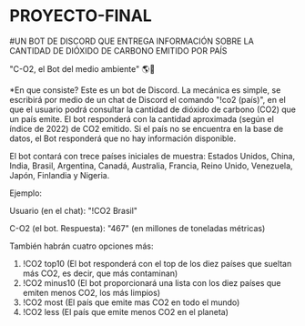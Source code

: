 # PROYECTO-FINAL
#UN BOT DE DISCORD QUE ENTREGA INFORMACIÓN SOBRE LA CANTIDAD DE DIÓXIDO DE CARBONO EMITIDO POR PAÍS


"C-O2, el Bot del medio ambiente" 🌎🌱


*En que consiste?
Este es un bot de Discord. La mecánica es simple, se escribirá por medio de un chat de Discord el comando "!co2 (país)", en el que el usuario podrá consultar la cantidad de dióxido de carbono (CO2) que un país emite.
El bot responderá con la cantidad aproximada (según el índice de 2022) de CO2 emitido.
Si el país no se encuentra en la base de datos, el Bot responderá que no hay información disponible.

El bot contará con trece países iniciales de muestra: Estados Unidos, China, India, Brasil, Argentina, Canadá, Australia, Francia, Reino Unido, Venezuela, Japón, Finlandia y Nigeria.


Ejemplo:

Usuario (en el chat): "!CO2 Brasil"

C-O2 (el bot. Respuesta): "467" (en millones de toneladas métricas)


También habrán cuatro opciones más:


1. !CO2 top10 (El bot responderá con el top de los diez países que sueltan más CO2, es decir, que más contaminan)
2. !CO2 minus10 (El bot proporcionará una lista con los diez países que emiten menos CO2, los más limpios)
3. !CO2 most (El país que emite mas CO2 en todo el mundo)
4. !CO2 less (El país que emite menos CO2 en el planeta)
